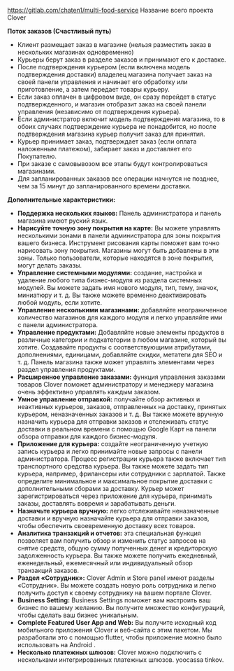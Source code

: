 https://gitlab.com/chaten1/multi-food-service
Название всего проекта Clover

**Поток заказов (Счастливый путь)**
- Клиент размещает заказ в магазине (нельзя разместить заказ в нескольких магазинах одновременно)
- Курьеры берут заказ в разделе заказов и принимают его к доставке.
- После подтверждения курьером (если включена модель подтверждения доставки) владелец магазина получает заказ на своей панели управления и начинает его обработку или приготовление, а затем передает товары курьеру.
- Если заказ оплачен в цифровом виде, он сразу перейдет в статус подтвержденного, и магазин отобразит заказ на своей панели управления (независимо от подтверждения курьера).
- Если администратор включит модель подтверждения магазина, то в обоих случаях подтверждение курьера не понадобится, но после подтверждения магазина курьер получит заказ для принятия. 
- Курьер принимает заказ, подтверждает заказ (если оплата наложенным платежом), забирает заказ и доставляет его Покупателю.
- При заказе с самовывозом все этапы будут контролироваться магазинами.
- Для запланированных заказов все операции начнутся не позднее, чем за 15 минут до запланированного времени доставки.

**Дополнительные характеристики:** 

- **Поддержка нескольких языков:** Панель администратора и панель магазина имеют руский язык.  
- **Нарисуйте точную зону покрытия на карте:** Вы можете управлять несколькими зонами в панели администратора для зоны покрытия вашего бизнеса. Инструмент рисования карты поможет вам точно нарисовать зону покрытия. Магазины могут быть добавлены в эти зоны. Только пользователи, которые находятся в зоне покрытия, могут делать заказы.
- **Управление системными модулями:** создание, настройка и удаление любого типа бизнес-модуля из раздела системных модулей. Вы можете задать имя нового модуля, тип, тему, значок, миниатюру и т. д. Вы также можете временно деактивировать любой модуль, если хотите. 
- **Управление несколькими магазинами:** добавляйте неограниченное количество магазинов для каждого модуля и легко управляйте ими с панели администратора. 
- **Управление продуктами:** Добавляйте новые элементы продуктов в различные категории и подкатегории в любом магазине, который вы хотите. Создавайте продукты с соответствующими атрибутами, дополнениями, единицами, добавляйте скидки, метатеги для SEO и т. д. Панель магазина также может управлять элементами через раздел управления продуктами. 
- **Расширенное управление заказами:** функция управления заказами товаров Clover поможет администратору и менеджеру магазина очень эффективно управлять каждым заказом.
- **Умное управление отправкой:** получайте обзор активных и неактивных курьеров, заказов, отправленных на доставку, принятых курьером, неназначенных заказов и т. д. Вы также можете вручную назначить курьера для отправки заказов и отслеживать статус доставки в реальном времени с помощью Google Карт на панели обзора отправки для каждого бизнес-модуля. 
- **Приложение для курьера:** создайте неограниченную учетную запись курьера и легко принимайте новые запросы с панели администратора. Процесс регистрации курьера также включает тип транспортного средства курьера. Вы также можете задать тип курьера, например, фрилансеры или сотрудники с зарплатой. Также определите минимальное и максимальное покрытие доставки с дополнительными сборами за доставку. Курьер может зарегистрироваться через приложение для курьера, принимать заказы, доставлять вовремя и зарабатывать деньги. 
- **Назначьте курьера вручную:** легко отслеживайте неназначенные доставки и вручную назначайте курьера для отправки заказов, чтобы обеспечить своевременную доставку всех товаров. 
- **Аналитика транзакций и отчетов:** эта специальная функция позволяет вам получить обзор и изменить статус запросов на снятие средств, общую сумму полученных денег и кредиторскую задолженность курьера. Вы также можете получить ежедневный, еженедельный, ежемесячный или индивидуальный обзор транзакций заказов. 
- **Раздел «Сотрудник»:** Clover Admin и Store panel имеют разделы «Сотрудник». Вы можете создать новую роль сотрудника и легко получить доступ к своему сотруднику на вашем портале Clover.
- **Business Setting:** Business Settings поможет вам настроить ваш бизнес по вашему желанию. Вы получите множество конфигураций, чтобы сделать ваш бизнес уникальным.
- **Complete Featured User App and Web:** Вы получите исходный код мобильного приложения Clover и веб-сайта с этим пакетом. Мы разработали это с помощью flutter, чтобы приложение можно было использовать на Android .
- **Несколько платежных шлюзов:** Clover можно подключить с нескольками интегрированных платежных шлюзов. yoocassa tinkov.